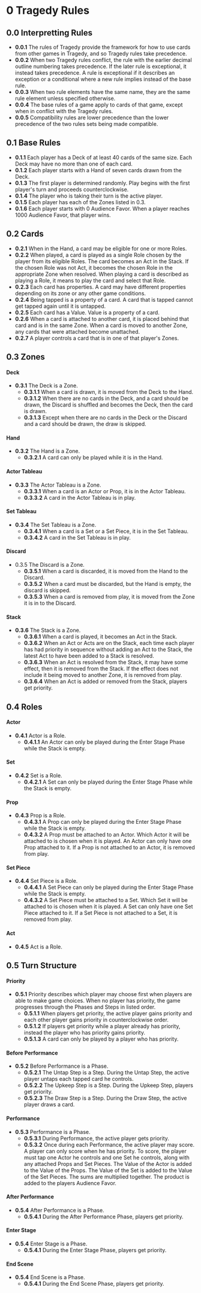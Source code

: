 # 0 Tragedy Rules

## 0.0 Interpretting Rules
* **0.0.1** The rules of Tragedy provide the framework for how to use cards from other games in Tragedy, and so Tragedy rules take precedence.
* **0.0.2** When two Tragedy rules conflict, the rule with the earlier decimal outline numbering takes precedence.  If the later rule is exceptional, it instead takes precedence.  A rule is exceptional if it describes an exception or a conditional where a new rule implies instead of the base rule.
* **0.0.3** When two rule elements have the same name, they are the same rule element unless specified otherwise.
* **0.0.4** The base rules of a game apply to cards of that game, except when in conflict with the Tragedy rules.
* **0.0.5** Compatibility rules are lower precedence than the lower precedence of the two rules sets being made compatible.

## 0.1 Base Rules
* **0.1.1** Each player has a Deck of at least 40 cards of the same size. Each Deck may have no more than one of each card.
* **0.1.2** Each player starts with a Hand of seven cards drawn from the Deck.
* **0.1.3** The first player is determined randomly.  Play begins with the first player's turn and proceeds counterclockwise.
* **0.1.4** The player who is taking their turn is the active player.
* **0.1.5** Each player has each of the Zones listed in 0.3.
* **0.1.6** Each player starts with 0 Audience Favor.  When a player reaches 1000 Audience Favor, that player wins.

## 0.2 Cards
* **0.2.1** When in the Hand, a card may be eligible for one or more Roles.
* **0.2.2** When played, a card is played as a single Role chosen by the player from its eligible Roles.  The card becomes an Act in the Stack. If the chosen Role was not Act, it becomes the chosen Role in the appropriate Zone when resolved.  When playing a card is described as playing a Role, it means to play the card and select that Role.
* **0.2.3** Each card has properties.  A card may have different properties depending on its zone or any other game conditions.
* **0.2.4** Being tapped is a property of a card.  A card that is tapped cannot get tapped again until it is untapped.
* **0.2.5** Each card has a Value.  Value is a property of a card.
* **0.2.6** When a card is attached to another card, it is placed behind that card and is in the same Zone.  When a card is moved to another Zone, any cards that were attached become unattached.
* **0.2.7** A player controls a card that is in one of that player's Zones.

## 0.3 Zones
#### Deck
* **0.3.1** The Deck is a Zone.
    * **0.3.1.1** When a card is drawn, it is moved from the Deck to the Hand.
    * **0.3.1.2** When there are no cards in the Deck, and a card should be drawn, the Discard is shuffled and becomes the Deck, then the card is drawn.
    * **0.3.1.3** Except when there are no cards in the Deck or the Discard and a card should be drawn, the draw is skipped.
#### Hand
* **0.3.2** The Hand is a Zone.
    * **0.3.2.1** A card can only be played while it is in the Hand.
#### Actor Tableau
* **0.3.3** The Actor Tableau is a Zone.
    * **0.3.3.1** When a card is an Actor or Prop, it is in the Actor Tableau.
    * **0.3.3.2** A card in the Actor Tableau is in play.
#### Set Tableau
* **0.3.4** The Set Tableau is a Zone.
    * **0.3.4.1** When a card is a Set or a Set Piece, it is in the Set Tableau.
    * **0.3.4.2** A card in the Set Tableau is in play.
#### Discard
* 0.3.5 The Discard is a Zone.
    * **0.3.5.1** When a card is discarded, it is moved from the Hand to the Discard.
    * **0.3.5.2** When a card must be discarded, but the Hand is empty, the discard is skipped.
    * **0.3.5.3** When a card is removed from play, it is moved from the Zone it is in to the Discard.
#### Stack
* **0.3.6** The Stack is a Zone.
    * **0.3.6.1** When a card is played, it becomes an Act in the Stack.
    * **0.3.6.2** When an Act or Acts are on the Stack, each time each player has had priority in sequence without adding an Act to the Stack, the latest Act to have been added to a Stack is resolved.
    * **0.3.6.3** When an Act is resolved from the Stack, it may have some effect, then it is removed from the Stack.  If the effect does not include it being moved to another Zone, it is removed from play.
    * **0.3.6.4** When an Act is added or removed from the Stack, players get priority.

## 0.4 Roles
#### Actor
* **0.4.1** Actor is a Role.
    * **0.4.1.1** An Actor can only be played during the Enter Stage Phase while the Stack is empty.
#### Set
* **0.4.2** Set is a Role.
    * **0.4.2.1** A Set can only be played during the Enter Stage Phase while the Stack is empty.
#### Prop
* **0.4.3** Prop is a Role.
    * **0.4.3.1** A Prop can only be played during the Enter Stage Phase while the Stack is empty.
    * **0.4.3.2** A Prop must be attached to an Actor.  Which Actor it will be attached to is chosen when it is played.  An Actor can only have one Prop attached to it.  If a Prop is not attached to an Actor, it is removed from play.
#### Set Piece
* **0.4.4** Set Piece is a Role.
    * **0.4.4.1** A Set Piece can only be played during the Enter Stage Phase while the Stack is empty.
    * **0.4.3.2** A Set Piece must be attached to a Set.  Which Set it will be attached to is chosen when it is played.  A Set can only have one Set Piece attached to it.  If a Set Piece is not attached to a Set, it is removed from play.
#### Act
* **0.4.5** Act is a Role.

## 0.5 Turn Structure
#### Priority
* **0.5.1** Priority describes which player may choose first when players are able to make game choices.  When no player has priority, the game progresses through the Phases and Steps in listed order.
    * **0.5.1.1** When players get priority, the active player gains priority and each other player gains priority in counterclockwise order.
    * **0.5.1.2** If players get priority while a player already has priority, instead the player who has priority gains priority.
    * **0.5.1.3** A card can only be played by a player who has priority.
#### Before Performance
* **0.5.2** Before Performance is a Phase.
    * **0.5.2.1** The Untap Step is a Step. During the Untap Step, the active player untaps each tapped card he controls.
    * **0.5.2.2** The Upkeep Step is a Step. During the Upkeep Step, players get priority.
    * **0.5.2.3** The Draw Step is a Step.  During the Draw Step, the active player draws a card.
#### Performance
* **0.5.3** Performance is a Phase.
    * **0.5.3.1** During Performance, the active player gets priority.
    * **0.5.3.2** Once during each Performance, the active player may score.  A player can only score when he has priority.  To score, the player must tap one Actor he controls and one Set he controls, along with any attached Props and Set Pieces.  The Value of the Actor is added to the Value of the Props.  The Value of the Set is added to the Value of the Set Pieces.  The sums are multiplied together.  The product is added to the players Audience Favor.
#### After Performance
* **0.5.4** After Performance is a Phase.
    * **0.5.4.1** During the After Performance Phase, players get priority.
#### Enter Stage
* **0.5.4** Enter Stage is a Phase.
    * **0.5.4.1** During the Enter Stage Phase, players get priority.
#### End Scene
* **0.5.4** End Scene is a Phase.
    * **0.5.4.1** During the End Scene Phase, players get priority.
